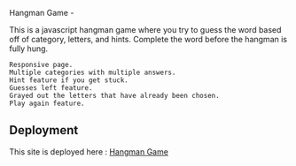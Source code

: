 Hangman Game -

This is a javascript hangman game where you try to guess the word based off of category, letters, and hints. Complete the word before the hangman is fully hung.

    Responsive page.
    Multiple categories with multiple answers.
    Hint feature if you get stuck.
    Guesses left feature.
    Grayed out the letters that have already been chosen.
    Play again feature.

## Deployment

This site is deployed here :
[Hangman Game](https://hangman-game-matt.netlify.app/)